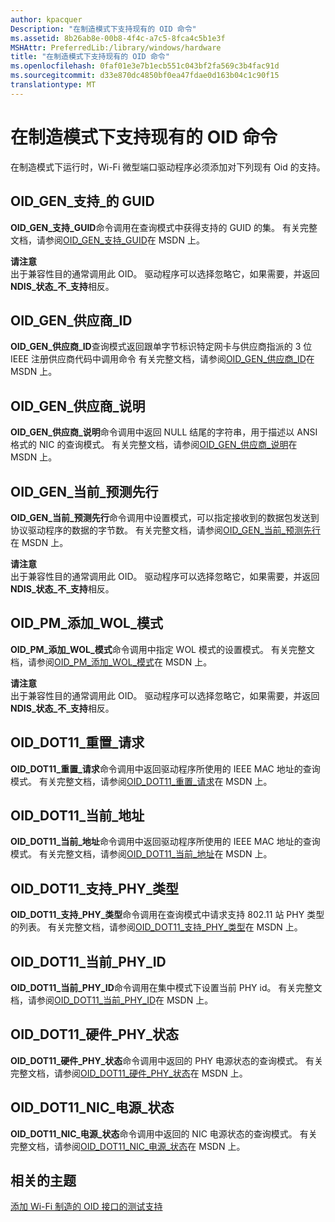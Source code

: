 ```yaml
---
author: kpacquer
Description: "在制造模式下支持现有的 OID 命令"
ms.assetid: 8b26ab8e-00b8-4f4c-a7c5-8fca4c5b1e3f
MSHAttr: PreferredLib:/library/windows/hardware
title: "在制造模式下支持现有的 OID 命令"
ms.openlocfilehash: 0faf01e3e7b1ecb551c043bf2fa569c3b4fac91d
ms.sourcegitcommit: d33e870dc4850bf0ea47fdae0d163b04c1c90f15
translationtype: MT
---
```

# <a name="supporting-existing-oid-commands-in-manufacturing-mode"></a>在制造模式下支持现有的 OID 命令


在制造模式下运行时，Wi-Fi 微型端口驱动程序必须添加对下列现有 Oid 的支持。

## <a name="span-idoidgensupportedguidsspanspan-idoidgensupportedguidsspanoidgensupportedguids"></a><span id="OID_GEN_SUPPORTED_GUIDS"></span><span id="oid_gen_supported_guids"></span>OID\_GEN\_支持\_的 GUID


**OID\_GEN\_支持\_GUID**命令调用在查询模式中获得支持的 GUID 的集。 有关完整文档，请参阅[OID\_GEN\_支持\_GUID](http://msdn.microsoft.com/library/ff569641.aspx)在 MSDN 上。

**请注意**  
出于兼容性目的通常调用此 OID。 驱动程序可以选择忽略它，如果需要，并返回**NDIS\_状态\_不\_支持**相反。

 

## <a name="span-idoidgenvendoridspanspan-idoidgenvendoridspanoidgenvendorid"></a><span id="OID_GEN_VENDOR_ID"></span><span id="oid_gen_vendor_id"></span>OID\_GEN\_供应商\_ID


**OID\_GEN\_供应商\_ID**查询模式返回跟单字节标识特定网卡与供应商指派的 3 位 IEEE 注册供应商代码中调用命令 有关完整文档，请参阅[OID\_GEN\_供应商\_ID](http://msdn.microsoft.com/library/ff569651.aspx)在 MSDN 上。

## <a name="span-idoidgenvendordescriptionspanspan-idoidgenvendordescriptionspanoidgenvendordescription"></a><span id="OID_GEN_VENDOR_DESCRIPTION"></span><span id="oid_gen_vendor_description"></span>OID\_GEN\_供应商\_说明


**OID\_GEN\_供应商\_说明**命令调用中返回 NULL 结尾的字符串，用于描述以 ANSI 格式的 NIC 的查询模式。 有关完整文档，请参阅[OID\_GEN\_供应商\_说明](http://msdn.microsoft.com/library/ff569649.aspx)在 MSDN 上。

## <a name="span-idoidgencurrentlookaheadspanspan-idoidgencurrentlookaheadspanoidgencurrentlookahead"></a><span id="OID_GEN_CURRENT_LOOKAHEAD"></span><span id="oid_gen_current_lookahead"></span>OID\_GEN\_当前\_预测先行


**OID\_GEN\_当前\_预测先行**命令调用中设置模式，可以指定接收到的数据包发送到协议驱动程序的数据的字节数。 有关完整文档，请参阅[OID\_GEN\_当前\_预测先行](http://msdn.microsoft.com/library/ff569574.aspx)在 MSDN 上。

**请注意**  
出于兼容性目的通常调用此 OID。 驱动程序可以选择忽略它，如果需要，并返回**NDIS\_状态\_不\_支持**相反。

 

## <a name="span-idoidpmaddwolpatternspanspan-idoidpmaddwolpatternspanoidpmaddwolpattern"></a><span id="OID_PM_ADD_WOL_PATTERN"></span><span id="oid_pm_add_wol_pattern"></span>OID\_PM\_添加\_WOL\_模式


**OID\_PM\_添加\_WOL\_模式**命令调用中指定 WOL 模式的设置模式。 有关完整文档，请参阅[OID\_PM\_添加\_WOL\_模式](http://msdn.microsoft.com/library/ff569764.aspx)在 MSDN 上。

**请注意**  
出于兼容性目的通常调用此 OID。 驱动程序可以选择忽略它，如果需要，并返回**NDIS\_状态\_不\_支持**相反。

 

## <a name="span-idoiddot11resetrequestspanspan-idoiddot11resetrequestspanoiddot11resetrequest"></a><span id="OID_DOT11_RESET_REQUEST"></span><span id="oid_dot11_reset_request"></span>OID\_DOT11\_重置\_请求


**OID\_DOT11\_重置\_请求**命令调用中返回驱动程序所使用的 IEEE MAC 地址的查询模式。 有关完整文档，请参阅[OID\_DOT11\_重置\_请求](http://msdn.microsoft.com/library/ff569409.aspx)在 MSDN 上。

## <a name="span-idoiddot11currentaddressspanspan-idoiddot11currentaddressspanoiddot11currentaddress"></a><span id="OID_DOT11_CURRENT_ADDRESS"></span><span id="oid_dot11_current_address"></span>OID\_DOT11\_当前\_地址


**OID\_DOT11\_当前\_地址**命令调用中返回驱动程序所使用的 IEEE MAC 地址的查询模式。 有关完整文档，请参阅[OID\_DOT11\_当前\_地址](http://msdn.microsoft.com/library/ff569125.aspx)在 MSDN 上。

## <a name="span-idoiddot11supportedphytypesspanspan-idoiddot11supportedphytypesspanoiddot11supportedphytypes"></a><span id="OID_DOT11_SUPPORTED_PHY_TYPES"></span><span id="oid_dot11_supported_phy_types"></span>OID\_DOT11\_支持\_PHY\_类型


**OID\_DOT11\_支持\_PHY\_类型**命令调用在查询模式中请求支持 802.11 站 PHY 类型的列表。 有关完整文档，请参阅[OID\_DOT11\_支持\_PHY\_类型](http://msdn.microsoft.com/library/ff569426.aspx)在 MSDN 上。

## <a name="span-idoiddot11currentphyidspanspan-idoiddot11currentphyidspanoiddot11currentphyid"></a><span id="OID_DOT11_CURRENT_PHY_ID"></span><span id="oid_dot11_current_phy_id"></span>OID\_DOT11\_当前\_PHY\_ID


**OID\_DOT11\_当前\_PHY\_ID**命令调用在集中模式下设置当前 PHY id。 有关完整文档，请参阅[OID\_DOT11\_当前\_PHY\_ID](http://msdn.microsoft.com/library/ff569135.aspx)在 MSDN 上。

## <a name="span-idoiddot11hardwarephystatespanspan-idoiddot11hardwarephystatespanoiddot11hardwarephystate"></a><span id="OID_DOT11_HARDWARE_PHY_STATE"></span><span id="oid_dot11_hardware_phy_state"></span>OID\_DOT11\_硬件\_PHY\_状态


**OID\_DOT11\_硬件\_PHY\_状态**命令调用中返回的 PHY 电源状态的查询模式。 有关完整文档，请参阅[OID\_DOT11\_硬件\_PHY\_状态](http://msdn.microsoft.com/library/ff569370.aspx)在 MSDN 上。

## <a name="span-idoiddot11nicpowerstatespanspan-idoiddot11nicpowerstatespanoiddot11nicpowerstate"></a><span id="OID_DOT11_NIC_POWER_STATE"></span><span id="oid_dot11_nic_power_state"></span>OID\_DOT11\_NIC\_电源\_状态


**OID\_DOT11\_NIC\_电源\_状态**命令调用中返回的 NIC 电源状态的查询模式。 有关完整文档，请参阅[OID\_DOT11\_NIC\_电源\_状态](http://msdn.microsoft.com/library/ff569392.aspx)在 MSDN 上。

## <a name="span-idrelatedtopicsspanrelated-topics"></a><span id="related_topics"></span>相关的主题


[添加 Wi-Fi 制造的 OID 接口的测试支持](adding-wi-fi-manufacturing-test-support-to-the-oid-interface.md)

 

 







